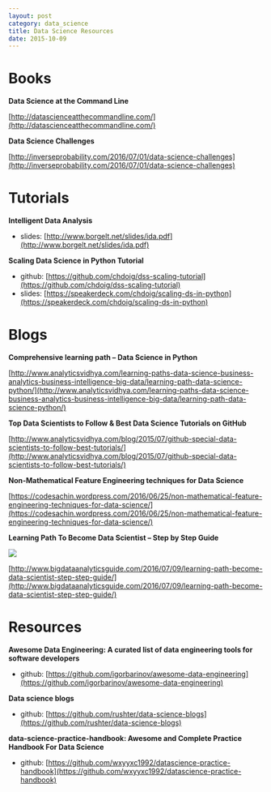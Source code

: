 ```yaml
---
layout: post
category: data_science 
title: Data Science Resources
date: 2015-10-09
---
```


# Books

**Data Science at the Command Line**

[http://datascienceatthecommandline.com/](http://datascienceatthecommandline.com/)

**Data Science Challenges**

[http://inverseprobability.com/2016/07/01/data-science-challenges](http://inverseprobability.com/2016/07/01/data-science-challenges)

# Tutorials

**Intelligent Data Analysis**

- slides: [http://www.borgelt.net/slides/ida.pdf](http://www.borgelt.net/slides/ida.pdf)

**Scaling Data Science in Python Tutorial**

- github: [https://github.com/chdoig/dss-scaling-tutorial](https://github.com/chdoig/dss-scaling-tutorial)
- slides: [https://speakerdeck.com/chdoig/scaling-ds-in-python](https://speakerdeck.com/chdoig/scaling-ds-in-python)

# Blogs

**Comprehensive learning path – Data Science in Python**

[http://www.analyticsvidhya.com/learning-paths-data-science-business-analytics-business-intelligence-big-data/learning-path-data-science-python/](http://www.analyticsvidhya.com/learning-paths-data-science-business-analytics-business-intelligence-big-data/learning-path-data-science-python/)

**Top Data Scientists to Follow & Best Data Science Tutorials on GitHub**

[http://www.analyticsvidhya.com/blog/2015/07/github-special-data-scientists-to-follow-best-tutorials/](http://www.analyticsvidhya.com/blog/2015/07/github-special-data-scientists-to-follow-best-tutorials/)

**Non-Mathematical Feature Engineering techniques for Data Science**

[https://codesachin.wordpress.com/2016/06/25/non-mathematical-feature-engineering-techniques-for-data-science/](https://codesachin.wordpress.com/2016/06/25/non-mathematical-feature-engineering-techniques-for-data-science/)

**Learning Path To Become Data Scientist – Step by Step Guide**

![](https://i.imgur.com/EJspIqD.jpg)

[http://www.bigdataanalyticsguide.com/2016/07/09/learning-path-become-data-scientist-step-step-guide/](http://www.bigdataanalyticsguide.com/2016/07/09/learning-path-become-data-scientist-step-step-guide/)

# Resources

**Awesome Data Engineering: A curated list of data engineering tools for software developers**

- github: [https://github.com/igorbarinov/awesome-data-engineering](https://github.com/igorbarinov/awesome-data-engineering)

**Data science blogs**

- github: [https://github.com/rushter/data-science-blogs](https://github.com/rushter/data-science-blogs)

**data-science-practice-handbook: Awesome and Complete Practice Handbook For Data Science**

- github: [https://github.com/wxyyxc1992/datascience-practice-handbook](https://github.com/wxyyxc1992/datascience-practice-handbook)